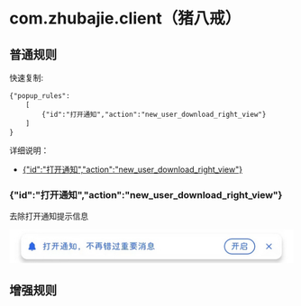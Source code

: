 # com.zhubajie.client（猪八戒）

## 普通规则

快速复制:
```
{"popup_rules":
    [
        {"id":"打开通知","action":"new_user_download_right_view"}
    ]
}
```
详细说明：
- [{"id":"打开通知","action":"new_user_download_right_view"}](#id打开通知actionnew_user_download_right_view)

### {"id":"打开通知","action":"new_user_download_right_view"}
去除打开通知提示信息

![](./assets/打开通知提示信息.jpg)


## 增强规则
